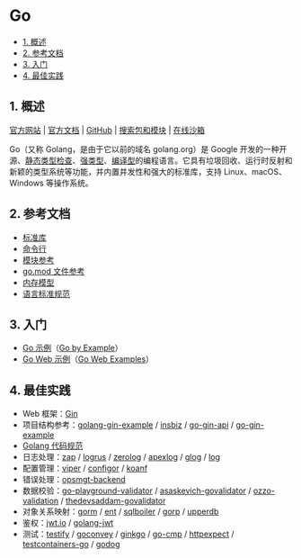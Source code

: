 # Go<!-- omit in toc -->

- [1. 概述](#1-概述)
- [2. 参考文档](#2-参考文档)
- [3. 入门](#3-入门)
- [4. 最佳实践](#4-最佳实践)

## 1. 概述

[官方网站](https://go.dev) | [官方文档](https://go.dev/doc/) | [GitHub](https://github.com/golang) | [搜索包和模块](https://pkg.go.dev/) | [在线沙箱](https://go.dev/play/)

Go（又称 Golang，是由于它以前的域名 golang.org）是 Google 开发的一种开源、[静态类型检查](../术语表/类型系统.md)、[强类型](../术语表/类型系统.md)、[编译型](../术语表/编译型语言.md)的编程语言。它具有垃圾回收、运行时反射和新颖的类型系统等功能，并内置并发性和强大的标准库，支持 Linux、macOS、Windows 等操作系统。

## 2. 参考文档

- [标准库](https://pkg.go.dev/std)
- [命令行](https://go.dev/doc/cmd)
- [模块参考](https://go.dev/ref/mod)
- [go.mod 文件参考](https://go.dev/doc/modules/gomod-ref)
- [内存模型](https://go.dev/ref/mem)
- [语言标准规范](https://go.dev/ref/spec)

## 3. 入门

- [Go 示例](./Go-by-Example)（[Go by Example](https://gobyexample.com)）
- [Go Web 示例](./Go-Web-Examples)（[Go Web Examples](https://gowebexamples.com)）

## 4. 最佳实践

- Web 框架：[Gin](../Gin)
- 项目结构参考：[golang-gin-example](https://github.com/gothinkster/golang-gin-realworld-example-app) / [insbiz](https://github.com/fooins/insbiz) / [go-gin-api](https://github.com/xinliangnote/go-gin-api) / [go-gin-example](https://github.com/eddycjy/go-gin-example)
- [Golang 代码规范](../代码规范/Golang)
- 日志处理：[zap](https://github.com/uber-go/zap) / [logrus](https://github.com/sirupsen/logrus) / [zerolog](https://github.com/rs/zerolog) / [apexlog](https://github.com/apex/log) / [glog](https://github.com/golang/glog) / [log](https://pkg.go.dev/log)
- 配置管理：[viper](https://github.com/spf13/viper) / [configor](https://github.com/jinzhu/configor) / [koanf](https://github.com/knadh/koanf)
- 错误处理：[opsmgt-backend](https://github.com/fooins/opsmgt-backend/tree/main/src/libraries/errors)
- 数据校验：[go-playground-validator](https://github.com/go-playground/validator) / [asaskevich-govalidator](https://github.com/asaskevich/govalidator) / [ozzo-validation](https://github.com/go-ozzo/ozzo-validation) / [thedevsaddam-govalidator](https://github.com/thedevsaddam/govalidator)
- 对象关系映射：[gorm](https://github.com/go-gorm/gorm) / [ent](https://github.com/ent/ent) / [sqlboiler](https://github.com/volatiletech/sqlboiler) / [gorp](https://github.com/go-gorp/gorp) / [upperdb](https://github.com/upper/db)
- 鉴权：[jwt.io](https://jwt.io/) / [golang-jwt](https://github.com/golang-jwt/jwt)
- 测试：[testify](https://github.com/stretchr/testify) / [goconvey](https://github.com/smartystreets/goconvey) / [ginkgo](https://github.com/onsi/ginkgo) / [go-cmp](https://github.com/google/go-cmp) / [httpexpect](https://github.com/gavv/httpexpect) / [testcontainers-go](https://github.com/testcontainers/testcontainers-go) / [godog](https://github.com/cucumber/godog)
